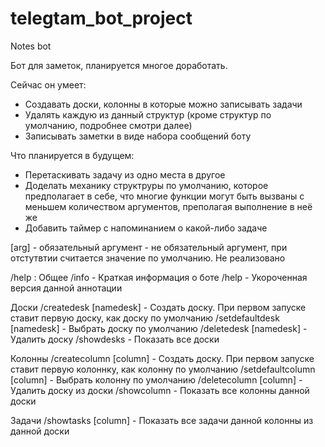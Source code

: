 # telegtam_bot_project
Notes bot

Бот для заметок, планируется многое доработать.

Сейчас он умеет:
  - Создавать доски, колонны в которые можно записывать задачи
  - Удалять каждую из данный структур (кроме структур по умолчанию, подробнее смотри далее)
  - Записывать заметки в виде набора сообщений боту

Что планируется в будущем:
  - Перетаскивать задачу из одно места в другое
  - Доделать механику структруры по умолчанию, которое предполагает в себе, что многие функции могут быть вызваны с меньшем количеством
аргументов, преполагая выполнение в неё же
  - Добавить таймер с напоминанием о какой-либо задаче

[arg] - обязательный аргумент
<arg> - не обязательный аргумент, при отстутвтии считается значение по умолчанию. Не реализовано

/help :
Общее
  /info - Краткая информация о боте
  /help - Укороченная версия данной аннотации

Доски
  /createdesk [namedesk] - Создать доску. При первом запуске ставит первую доску, как доску по умолчанию
  /setdefaultdesk [namedesk] - Выбрать доску по умолчанию
  /deletedesk [namedesk] - Удалить доску
  /showdesks - Показать все доски

Колонны
  /createcolumn <namedesk> [column] - Создать доску. При первом запуске ставит первую колоннку, как колонну по умолчанию
  /setdefaultcolumn <namedesk> [column] - Выбрать колонну по умолчанию
  /deletecolumn <namedesk> [column] - Удалить доску из доски
  /showcolumn <namedesk> - Показать все колонны данной доски

Задачи
  /showtasks <namedesk> [column] - Показать все задачи данной колонны из данной доски
